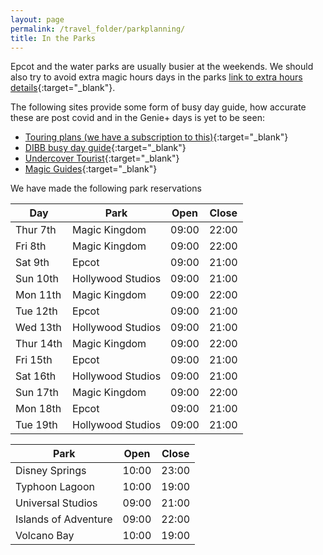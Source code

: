 ```yaml
---
layout: page
permalink: /travel_folder/parkplanning/
title: In the Parks
---
```

Epcot and the water parks are usually busier at the weekends. We should also try to avoid extra magic hours days in the parks [link to extra hours details](https://www.disneyworld.eu/guest-services/extended-evening/){:target="\_blank"}.

The following sites provide some form of busy day guide, how accurate these are post covid and in the Genie+ days is yet to be seen:

- [Touring plans (we have a subscription to this)](https://touringplans.com/universal-orlando/touring-plans){:target="\_blank"}
- [DIBB busy day guide](https://DIBB.in/15346564){:target="\_blank"}
- [Undercover Tourist](https://www.undercovertourist.com/orlando/crowd-calendar/){:target="\_blank"}
- [Magic Guides](https://magicguides.com/wdw-crowd-calendar/){:target="\_blank"}

We have made the following park reservations

| Day |Park|Open|Close|
|--------|--------|--------|--------|
|Thur 7th | Magic Kingdom |09:00 | 22:00|
|Fri 8th |Magic Kingdom |09:00 | 22:00|
|Sat 9th |Epcot |09:00 | 21:00|
|Sun 10th |Hollywood Studios |09:00 | 21:00|
|Mon 11th |Magic Kingdom |09:00 | 22:00|
|Tue 12th |Epcot |09:00 | 21:00|
|Wed 13th |Hollywood Studios |09:00 | 21:00|
|Thur 14th |Magic Kingdom |09:00 | 22:00|
|Fri 15th |Epcot |09:00 | 21:00|
|Sat 16th |Hollywood Studios |09:00 | 21:00|
|Sun 17th |Magic Kingdom |09:00 | 22:00|
|Mon 18th |Epcot |09:00 | 21:00|
|Tue 19th |Hollywood Studios |09:00 | 21:00|



|Park|Open|Close|
|--------|--------|--------|
| Disney Springs|10:00 |23:00 |
| Typhoon Lagoon | 10:00 |19:00 |
| Universal Studios|09:00 |21:00 |
| Islands of Adventure|09:00 |22:00 |
| Volcano Bay|10:00 |19:00 |